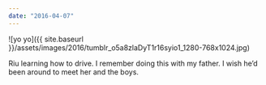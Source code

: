 ```yaml
---
date: "2016-04-07"
---
```


![yo yo]({{ site.baseurl }}/assets/images/2016/tumblr_o5a8zlaDyT1r16syio1_1280-768x1024.jpg)

Riu learning how to drive. I remember doing this with my father. I wish he’d been around to meet her and the boys.
